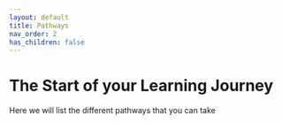 ```yaml
---
layout: default
title: Pathways
nav_order: 2
has_children: false
---
```


# The Start of your Learning Journey

Here we will list the different pathways that you can take
